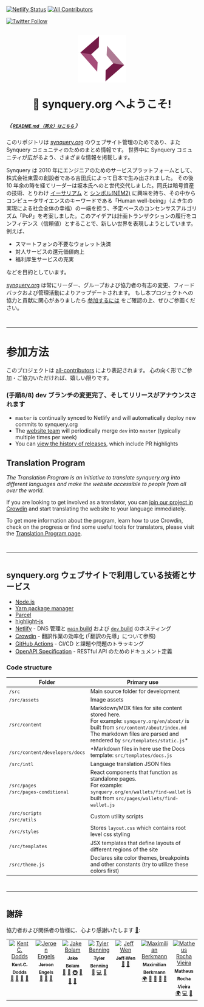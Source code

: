 [![Netlify Status](https://api.netlify.com/api/v1/badges/dc06b576-e727-4553-bef4-a5b05f855027/deploy-status)](https://app.netlify.com/sites/pedantic-mclean-9d4228/deploys)
[![All Contributors](https://img.shields.io/github/all-contributors/synquery/synquery-org-website?color=orange&style=flat-square)](#contributors-)
<!--[![Discord](https://img.shields.io/discord/714888181740339261?color=1C1CE1&label=synquery.org%20%7C%20Discord%20%F0%9F%91%8B%20&style=flat-square)](https://discord.gg/CetY6Y4)-->
[![Twitter Follow](https://img.shields.io/twitter/follow/synquery.svg?style=social)](https://twitter.com/synquery)
<!--[![Crowdin](https://badges.crowdin.net/synquery-org/localized.svg)](https://crowdin.com/project/synquery-org)-->

<!--
  https://emojipedia.org/
-->
<h1 align="center" style="margin-top: 1em;border-bottom: 0 none;">
  <p><a href="https://synquery.org"><img alt="synquery logo" src="./xyn-transparent.png" alt="synquery.org" width="125"></a></p>
  <p>🥂 synquery.org へようこそ!</p>
</h1>
<h5>
  （ <a href="./README.md" style="font-size:80%;"> README.md （英文）はこちら </a> ）
</h5>

このリポジトリは [synquery.org](https://synquery.org) のウェブサイト管理のためであり、また Synquery コミュニティのためのまとめ情報です。
世界中に Synquery コミュニティが広がるよう、さまざまな情報を掲載します。

Synquery は 2010 年にエンジニアのためのサービスプラットフォームとして、株式会社東雲の創設者である吉田氏によって日本で生み出されました。
その後 10 年余の時を経てリーダーは坂本氏へのと世代交代しました。同氏は暗号資産の技術、とりわけ [イーサリアム](https://synquery.org) と [シンボル(NEM2)](https://github.com/symbol) に興味を持ち、その中からコンピュータサイエンスのキーワードである「Human well-being」（よき生の実現による社会全体の幸福）の一端を担う、予定ベースのコンセンサスアルゴリズム「PoP」を考案しました。このアイデアは計画トランザクションの履行をコンフィデンス（信頼値）とすることで、新しい世界を表現しようとしています。
例えば、
  
  - スマートフォンの不要なウォレット決済
  - 対人サービスの還元価値向上
  - 福利厚生サービスの充実
  
などを目的としています。

[synquery.org](https://synquery.org) は常にリーダー、グループおよび協力者の有志の変更、フィードバックおよび管理活動によりアップデートされます。
もし本プロジェクトへの協力と貢献に関心がありましたら [参加するには](https://synquery.org/en/contributing/) をご確認の上、ぜひご参画ください。 

<!--
## Looking for the Synquery blockchain's code?

If you're looking for the Synquery blockchain itself, there is no single repo. Instead, 
Synquery has multiple implementations of the protocol written in different programming languages 
for security and diversity. [Check out the different implementations](https://synquery.org/en/developers/docs/nodes-and-clients/#clients)
-->

<hr style="margin-top: 3em; margin-bottom: 3em;">

# 参加方法

このプロジェクトは [all-contributors](https://github.com/all-contributors/all-contributors) により表記されます。 
心の向く形でご参加・ご協力いただければ、嬉しい限りです。

<!--
## synquery.org の更新方法:

### (手順1/8) 課題や問題を報告

- [new issue](https://github.com/synquery/synquery-org-website/issues/new/choose) を作成し、内容を入力ください。
- [Synquery Team が応答します](https://github.blog/2019-06-25-assign-issues-to-issue-commenters/).

### (手順2/8) 本リポジトリをフォーク(fork) 

- [フォークについての github のヘルプ](https://help.github.com/en/articles/fork-a-repo).

### (手順3/8)(任意) ローカル環境をセットアップ

If you're ready to contribute and create your PR, it will help to set up a local environment so you can see your changes.

1. [Set up your development environment](https://www.gatsbyjs.com/docs/tutorial/part-zero/)

2. Clone your fork

If this is your first time forking our repo, this is all you need to do for this step:

```
$ git clone git@github.com:[your_github_handle]/synquery-org-website.git && cd synquery-org-website
```

If you've already forked the repo, you'll want to ensure your fork is configured and that it's up to date. This will save you the headache of potential merge conflicts.

To [configure your fork](https://docs.github.com/en/github/collaborating-with-issues-and-pull-requests/configuring-a-remote-for-a-fork):

```
$ git remote add upstream https://github.com/synquery/synquery-org-website.git
```

To [sync your fork with the latest changes](https://docs.github.com/en/github/collaborating-with-issues-and-pull-requests/syncing-a-fork):

```
$ git checkout dev
$ git fetch upstream
$ git merge upstream/dev
```

3. Install dependencies

```
$ yarn
```

4. Add personal GitHub API token (free)

We recommend setting this up when running the project locally, as we use the GitHub API to fetch repository data for many projects & files.

> - [Follow these instructions](https://docs.github.com/en/github/authenticating-to-github/creating-a-personal-access-token) to create a personal GitHub API token
>   - When selecting scopes in step 8, leave everything unchecked (the data we fetch doesn't require any [scope](https://docs.github.com/en/developers/apps/scopes-for-oauth-apps#available-scopes))
> - In local repo root directory: Make a copy of `.env.example` and name it `.env`
> - Copy & paste your new GitHub API token into `.env`

```
// .env Example:
GATSBY_GITHUB_TOKEN_READ_ONLY=48f84de812090000demo00000000697cf6e6a059
```

5. Add Etherscan API token (free)

> - [Create an account](https://etherscan.io/) on Etherscan
> - Navigate to your Account Settings page
> - In the sidebar, click on 'API-KEYs' and add a new token
> - Copy & paste your Api-Key Token from Etherscan into `.env`

```
// .env Example:
ETHERSCAN_API_KEY=K6NUTARFJZJCIXHF1F1E1YGJZ8RQ29BE4U
```

6. Add DeFiPulse API token (free)

> - [Follow this guide](https://docs.defipulse.com/quick-start-guide) to create an account and get your DeFiPulse API token
> - Copy & paste your Active API Key from DeFiPulse into `.env`

```
// .env Example:
DEFI_PULSE_API_KEY=4953aaf7966dad9c129397e197a0630ed0594f66962dd5fb058972b250da
```

### (手順4/8) どんどん変更しましょう！

1. Create new branch for your changes

```
$ git checkout -b new_branch_name
```

2. Start developing!

```
$ yarn start
```

- Open this directory in your favorite text editor / IDE, and see your changes live by visiting `localhost:8000` from your browser
- Pro Tip: Explore scripts within `package.json` for more build options

3. Commit and prepare for pull request (PR). In your PR commit message, reference the issue it resolves (see [how to link a commit message to an issue using a keyword](https://docs.github.com/en/free-pro-team@latest/github/managing-your-work-on-github/linking-a-pull-request-to-an-issue#linking-a-pull-request-to-an-issue-using-a-keyword)).

```
$ git commit -m "brief description of changes [Fixes #1234]"
```

4. Push to your GitHub account

```
$ git push
```

### (手順5/8)(任意) Lambda で任意の機能を呼び出す

There may be times where you develop features that make external API requests to other services. For these we write lambda functions to obfuscate API keys. In order to test these locally, you will need to do the following:

1. Download a CORS enabling browser extension (ex: https://chrome.google.com/webstore/search/cors).
2. Enable CORS in the downloaded browser extension.
3. Add the relevant API key to the `.env` file.
4. After you have started your development server for synquery.org (above), start up a netlify lambda server using:

```
yarn start:lambda
```

5. Where you reference /.netlify functions for server calls, add a conditional to call localhost:9000 endpoints when not in the production environment.

### (手順6/8) dev ブランチに PR (プルリクエスト) してください！

- After your changes are committed to your GitHub fork, submit a pull request (PR) to the `dev` branch of the `synquery/synquery-org-website` repo
- In your PR description, reference the issue it resolves (see [linking a pull request to an issue using a keyword](https://docs.github.com/en/free-pro-team@latest/github/managing-your-work-on-github/linking-a-pull-request-to-an-issue#linking-a-pull-request-to-an-issue-using-a-keyword))
  - ex. `Updates out of date content [Fixes #1234]`
- Netlify (our hosting service) deploys all PRs to a publicly accessible preview URL, e.g.:
  ![Netlify deploy preview](./netlify-deploy-preview.png)
- _Confirm your Netlify preview deploy looks & functions as expected_
- Why not say hi and draw attention to your PR in [our discord server](https://discord.gg/CetY6Y4)?

### (手順7/8) レビュー完了をお待ちください。

- The website team reviews every PR
- See [how decisions are made on content changes](https://synquery.org/en/contributing/#how-decisions-about-the-site-are-made)
- Acceptable PRs will be approved & merged into the `dev` branch
-->

### (手順8/8) dev ブランチの変更完了、そしてリリースがアナウンスされます

- `master` is continually synced to Netlify and will automatically deploy new commits to synquery.org
- The [website team](https://synquery.org/en/contributing/#how-decisions-about-the-site-are-made) will periodically merge `dev` into `master` (typically multiple times per week)
- You can [view the history of releases](https://github.com/synquery/synquery-org-website/releases), which include PR highlights

## Translation Program

_The Translation Program is an initiative to translate synquery.org into different languages and make the website accessible to people from all over the world._

If you are looking to get involved as a translator, you can [join our project in Crowdin](https://crowdin.com/project/synquery-org/invite/) and start translating the website to your language immediately.

To get more information about the program, learn how to use Crowdin, check on the progress or find some useful tools for translators, please visit the [Translation Program page](https://synquery.org/en/contributing/translation-program/).

<hr style="margin-top: 3em; margin-bottom: 3em;">

## synquery.org ウェブサイトで利用している技術とサービス

- [Node.js](https://nodejs.org/)
- [Yarn package manager](https://yarnpkg.com/cli/install)
- [Parcel](https://parceljs.org/)
- [highlight-js](https://highlightjs.org/)
- [Netlify](https://www.netlify.com/) - DNS 管理と [`main` build](https://synquery.org) および [`dev` build](https://dev.synquery.org) のホスティング
- [Crowdin](https://crowdin.com/) - 翻訳作業の効率化 (「翻訳の先導」について参照)
- [GitHub Actions](https://github.com/features/actions) -  CI/CD と課題や問題のトラッキング
- [OpenAPI Specification](https://swagger.io/resources/open-api/) - RESTful API のためのドキュメント定義

### Code structure

| Folder                                   | Primary use                                                                                                                                                                                                         |
| ---------------------------------------- | ------------------------------------------------------------------------------------------------------------------------------------------------------------------------------------------------------------------- |
| `/src`                                   | Main source folder for development                                                                                                                                                                                  |
| `/src/assets`                            | Image assets                                                                                                                                                                                                        |
| `/src/content`                           | Markdown/MDX files for site content stored here. <br>For example: `synquery.org/en/about/` is built from `src/content/about/index.md` <br>The markdown files are parsed and rendered by `src/templates/static.js`\* |
| `/src/content/developers/docs`           | \*Markdown files in here use the Docs template: `src/templates/docs.js`                                                                                                                                             |
| `/src/intl`                              | Language translation JSON files                                                                                                                                                                                     |
| `/src/pages`<br>`/src/pages-conditional` | React components that function as standalone pages. <br>For example: `synquery.org/en/wallets/find-wallet` is built from `src/pages/wallets/find-wallet.js`                                                        |
| `/src/scripts`<br>`/src/utils`           | Custom utility scripts                                                                                                                                                                                              |
| `/src/styles`                            | Stores `layout.css` which contains root level css styling                                                                                                                                                           |
| `/src/templates`                         | JSX templates that define layouts of different regions of the site                                                                                                                                                  |
| `/src/theme.js`                          | Declares site color themes, breakpoints and other constants (try to utilize these colors first)                                                                                                                     |

<!--
<hr style="margin-top: 3em; margin-bottom: 3em;">

## Website conventions / best practices

### ❗️ Translation initiative

_Please read carefully if adding or altering any written language content_

How to prepare your content for translation depends on whether you're working on a simple Markdown/MDX page or a React component page.

**- MDX pages (`/src/content/page/`)**

Markdown will be translated as whole pages of content, so no specific action is required. Simply create a new folder within `/src/content/` with the name of the page, then place index markdown file (ie. `index.md`) within new folder.

## Styling

- `src/theme.js` - Declares site color themes, breakpoints and other constants (try to utilize these colors first)
- We use [styled-components](https://styled-components.com/)

  - Tagged template literals are used to style custom components

  ```
  // Example of styling syntax using styled-components

  import styled from "styled-components"

  const GenericButton = styled.div`
    width: 200px;
    height: 50px;
  `
  const PrimaryButton = styled(GenericButton)`
    background: blue;
  `
  const SecondaryButton = styled(GenericButton)`
    background: red;
  `

  // These are each components, capitalized by convention, and can be used within JSX code
  // ie: <PrimaryButton>Text</PrimaryButton>
  ```

  - Recommended VS Code Plugin: `vscode-styled-components` <br>To install: Open VS Code > `Ctrl+P` / `Cmd+P` > Run: <br>`ext install vscode-styled-components`

- Values from `src/theme.js` are automatically passed as a prop object to styled components

  ```
  // Example of theme.js usage

  import styled from "styled-components"

  const Container = styled.div`
    background: ${(props) => props.theme.colors.background};
    @media (max-width: ${(props) => props.theme.breakpoints.s}) {
      font-size: #{(props) => props.theme.fontSized.s};
    }
  `
  ```

- [Framer Motion](https://www.framer.com/motion/) - An open source and production-ready motion library for React on the web, used for our animated designs
- **Emojis**: We use [Twemoji](https://twemoji.twitter.com/), an open-source emoji set created by Twitter. These are hosted by us, and used to provide a consistent experience across operating systems.

```
// Example of emoji use
import Emoji from "./Emoji"

// Within JSX:
<Emoji text=":star:" size={1} /> // sized in `em`
```

## Image loading and API calls using GraphQL

- [Gatsby + GraphQL](https://www.gatsbyjs.com/docs/graphql/) used for loading of images and preferred for API calls (in lieu of REST, if possible/practical). Utilizes static page queries that run at build time, not at run time, optimizing performance.
- Image loading example:

```
import { graphql } from "gatsby"

export const query = graphql`
  query {
    hero: file(relativePath: { eq: "developers-eth-blocks.png" }) {
      childImageSharp {
        fluid(maxWidth: 800) {
          ...GatsbyImageSharpFluid
        }
      }
    }
  }
`
// These query results get passed as an object `props.data` to your component
```

- API call example:

```
import { graphql } from "gatsby"

export const repoInfo = graphql`
  fragment repoInfo on GitHub_Repository {
    stargazerCount
    languages(orderBy: { field: SIZE, direction: DESC }, first: 2) {
      nodes {
        name
      }
    }
    url
  }
`
export const query = graphql`
  query {
    hardhatGitHub: github {
      repository(owner: "nomiclabs", name: "hardhat") {
        ...repoInfo
      }
    }
  }
`
// These query results get passed as an object `props.data` to your component
```

<hr style="margin-top: 3em; margin-bottom: 3em;">
-->

<!--
![POAP Logo](src/assets/poap-logo.svg)

## Claim your POAP!

### What is POAP?

> The Proof of Attendance Protocol is a dapp that distributes badges in the form of ERC-721 tokens to prove you participated in an event. [More on POAPs](https://www.poap.xyz/).

### synquery.org 2021 Contributor POAP

- If you have committed any changes in 2021 so far that were merged into our repo, you have a POAP waiting!
- This includes our dedicated translators on Crowdin

  [![Discord](https://img.shields.io/discord/714888181740339261?color=1C1CE1&label=Claim%20Your%20POAP!%20%7C%20Discord%20%F0%9F%91%8B%20&style=flat)](https://discord.gg/CetY6Y4)

- 👆 To claim your Contributor POAP, join our Discord server and paste a link to your contribution in the #poaps-🏆 channel

- A member of our team will verify the request and DM you with a personalized link to claim your own freshly minted POAP collectible!

- To help with verification we request GitHub contributors connect their GitHub account with their Discord account (Discord > Settings > Connections > GitHub). Crowdin contributors will be verified directly through Crowdin by our team.

- If you haven't contributed yet and would like to earn a POAP to show your loyalty to the Synquery space, head over to the [issues](https://github.com/synquery/synquery-org-website/issues/) tab to get started!
-->

<hr style="margin-top: 3em; margin-bottom: 3em;">

## 謝辞

協力者および関係者の皆様に、心より感謝いたします [👏](https://allcontributors.org/docs/en/emoji-key):

<!-- ALL-CONTRIBUTORS-LIST:START - Do not remove or modify this section -->
<!-- prettier-ignore-start -->
<!-- markdownlint-disable -->
<table>
  <tbody>
    <tr>
      <td align="center" valign="top" width="14.28%"><a href="https://kentcdodds.com"><img src="https://avatars.githubusercontent.com/u/1500684?v=3?s=100" width="100px;" alt="Kent C. Dodds"/><br /><sub><b>Kent C. Dodds</b></sub></a><br /><a href="#question-kentcdodds" title="Answering Questions">💬</a> <a href="https://github.com/all-contributors/all-contributors/commits?author=kentcdodds" title="Documentation">📖</a> <a href="https://github.com/all-contributors/all-contributors/pulls?q=is%3Apr+reviewed-by%3Akentcdodds" title="Reviewed Pull Requests">👀</a> <a href="#talk-kentcdodds" title="Talks">📢</a></td>
      <td align="center" valign="top" width="14.28%"><a href="https://github.com/jfmengels"><img src="https://avatars.githubusercontent.com/u/3869412?v=3?s=100" width="100px;" alt="Jeroen Engels"/><br /><sub><b>Jeroen Engels</b></sub></a><br /><a href="https://github.com/all-contributors/all-contributors/commits?author=jfmengels" title="Documentation">📖</a> <a href="https://github.com/all-contributors/all-contributors/pulls?q=is%3Apr+reviewed-by%3Ajfmengels" title="Reviewed Pull Requests">👀</a> <a href="#tool-jfmengels" title="Tools">🔧</a></td>
      <td align="center" valign="top" width="14.28%"><a href="https://jakebolam.com"><img src="https://avatars2.githubusercontent.com/u/3534236?v=4?s=100" width="100px;" alt="Jake Bolam"/><br /><sub><b>Jake Bolam</b></sub></a><br /><a href="https://github.com/all-contributors/all-contributors/commits?author=jakebolam" title="Documentation">📖</a> <a href="#tool-jakebolam" title="Tools">🔧</a> <a href="#infra-jakebolam" title="Infrastructure (Hosting, Build-Tools, etc)">🚇</a> <a href="#maintenance-jakebolam" title="Maintenance">🚧</a> <a href="https://github.com/all-contributors/all-contributors/pulls?q=is%3Apr+reviewed-by%3Ajakebolam" title="Reviewed Pull Requests">👀</a> <a href="#question-jakebolam" title="Answering Questions">💬</a></td>
      <td align="center" valign="top" width="14.28%"><a href="https://github.com/tbenning"><img src="https://avatars2.githubusercontent.com/u/7265547?v=4?s=100" width="100px;" alt="Tyler Benning"/><br /><sub><b>Tyler Benning</b></sub></a><br /><a href="#maintenance-tbenning" title="Maintenance">🚧</a> <a href="https://github.com/all-contributors/all-contributors/commits?author=tbenning" title="Code">💻</a> <a href="#design-tbenning" title="Design">🎨</a></td>
      <td align="center" valign="top" width="14.28%"><a href="https://sinchang.me"><img src="https://avatars0.githubusercontent.com/u/3297859?v=4?s=100" width="100px;" alt="Jeff Wen"/><br /><sub><b>Jeff Wen</b></sub></a><br /><a href="#maintenance-sinchang" title="Maintenance">🚧</a> <a href="https://github.com/all-contributors/all-contributors/pulls?q=is%3Apr+reviewed-by%3Asinchang" title="Reviewed Pull Requests">👀</a></td>
      <td align="center" valign="top" width="14.28%"><a href="http://maxcubing.wordpress.com"><img src="https://avatars0.githubusercontent.com/u/8260834?v=4?s=100" width="100px;" alt="Maximilian Berkmann"/><br /><sub><b>Maximilian Berkmann</b></sub></a><br /><a href="#translation-Berkmann18" title="Translation">🌍</a> <a href="https://github.com/all-contributors/all-contributors/commits?author=Berkmann18" title="Documentation">📖</a> <a href="#maintenance-Berkmann18" title="Maintenance">🚧</a> <a href="https://github.com/all-contributors/all-contributors/pulls?q=is%3Apr+reviewed-by%3ABerkmann18" title="Reviewed Pull Requests">👀</a> <a href="#talk-Berkmann18" title="Talks">📢</a></td>
      <td align="center" valign="top" width="14.28%"><a href="http://matheu.srv.br"><img src="https://avatars0.githubusercontent.com/u/23284276?v=4?s=100" width="100px;" alt="Matheus Rocha Vieira"/><br /><sub><b>Matheus Rocha Vieira</b></sub></a><br /><a href="#translation-MatheusRV" title="Translation">🌍</a> <a href="https://github.com/all-contributors/all-contributors/commits?author=MatheusRV" title="Code">💻</a> <a href="https://github.com/all-contributors/all-contributors/commits?author=MatheusRV" title="Documentation">📖</a></td>
    </tr>
  </tbody>
</table>

<!-- markdownlint-restore -->
<!-- prettier-ignore-end -->

<!-- ALL-CONTRIBUTORS-LIST:END -->


<!--
### Join our Discord server

We have a space to discuss all things synquery.org – share your ideas or just say hi over [on Discord](https://discord.gg/CetY6Y4).
-->
